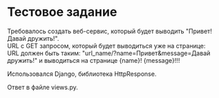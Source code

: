 # Тестовое задание
Требовалось создать веб-сервис, который будет выводить "Привет! Давай дружить!".\
URL с GET запросом, который будет выводиться уже на странице:\
URL должен быть таким: 
"url_name/?name=Привет&message=Давай дружить!"
 и выводиться на странице {name}! {message}!!!
 
 Использовался Django, библиотека HttpResponse.
 
 Ответ в файле views.py.
 
